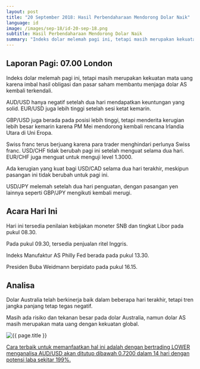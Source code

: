 ```yaml
---
layout: post
title: "20 September 2018: Hasil Perbendaharaan Mendorong Dolar Naik"
language: id
image: /images/sep-18/id-20-sep-18.png
subtitle: Hasil Perbendaharaan Mendorong Dolar Naik
summary: "Indeks dolar melemah pagi ini, tetapi masih merupakan kekuatan mata uang karena imbal hasil obligasi dan pasar saham membantu menjaga dolar AS kembali terkendali."
---
```

## Laporan Pagi: 07.00 London

Indeks dolar melemah pagi ini, tetapi masih merupakan kekuatan mata uang karena imbal hasil obligasi dan pasar saham membantu menjaga dolar AS kembali terkendali.

AUD/USD hanya negatif setelah dua hari mendapatkan keuntungan yang solid. EUR/USD juga lebih tinggi setelah sesi ketat kemarin.

GBP/USD juga berada pada posisi lebih tinggi, tetapi menderita kerugian lebih besar kemarin karena PM Mei mendorong kembali rencana Irlandia Utara di Uni Eropa.

Swiss franc terus berjuang karena para trader menghindari perlunya Swiss franc. USD/CHF tidak berubah pagi ini setelah menguat selama dua hari. EUR/CHF juga menguat untuk menguji level 1.3000.

Ada kerugian yang kuat bagi USD/CAD selama dua hari terakhir, meskipun pasangan ini tidak berubah untuk pagi ini.

USD/JPY melemah setelah dua hari penguatan, dengan pasangan yen lainnya seperti GBP/JPY mengikuti kembali merugi.

## Acara Hari Ini

Hari ini tersedia penilaian kebijakan moneter SNB dan tingkat Libor pada pukul 08.30.

Pada pukul 09.30, tersedia penjualan ritel Inggris.

Indeks Manufaktur AS Philly Fed berada pada pukul 13.30.

Presiden Buba Weidmann berpidato pada pukul 16.15.

## Analisa

Dolar Australia telah berkinerja baik dalam beberapa hari terakhir, tetapi tren jangka panjang tetap tegas negatif.

Masih ada risiko dan tekanan besar pada dolar Australia, namun dolar AS masih merupakan mata uang dengan kekuatan global.

<img src="{{ site.url }}/images/sep-18/id-20-sep-18.png" alt="{{ page.title }}" title="{{ page.title }}">

<a href="%LINK%%currency=USD&market=forex&underlying=frxAUDUSD&formname=higherlower&duration_amount=14&duration_units=d&amount=10&amount_type=stake&expiry_type=duration&barrier=0.7200" target="_blank">Cara terbaik untuk memanfaatkan hal ini adalah dengan bertrading LOWER menganalisa AUD/USD akan ditutup dibawah 0.7200 dalam 14 hari dengan potensi laba sekitar 199%.</a>
